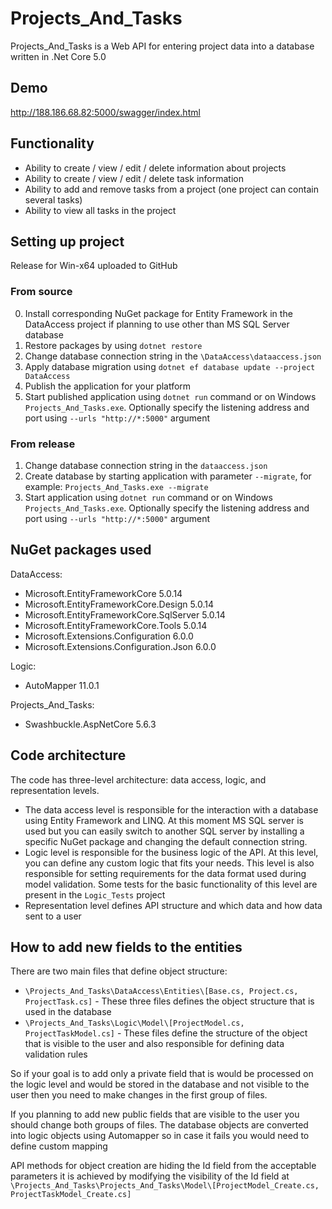 # Projects_And_Tasks
Projects_And_Tasks is a Web API for entering project data into a database written in .Net Core 5.0
## Demo
http://188.186.68.82:5000/swagger/index.html
## Functionality
* Ability to create / view / edit / delete information about projects
* Ability to create / view / edit / delete task information
* Ability to add and remove tasks from a project (one project can contain several tasks)
* Ability to view all tasks in the project

## Setting up project
Release for Win-x64 uploaded to GitHub
### From source
0. Install corresponding NuGet package for Entity Framework in the DataAccess project if planning to use other than MS SQL Server database
1. Restore packages by using `dotnet restore`
2. Change database connection string in the `\DataAccess\dataaccess.json`
3. Apply database migration using `dotnet ef database update --project DataAccess`
4. Publish the application for your platform
5. Start published application using `dotnet run` command or on Windows `Projects_And_Tasks.exe`. Optionally specify the listening address and port using `--urls "http://*:5000"` argument
### From release
1. Change database connection string in the `dataaccess.json`
2. Create database by starting application with parameter `--migrate`, for example: `Projects_And_Tasks.exe --migrate`
3. Start application using `dotnet run` command or on Windows `Projects_And_Tasks.exe`. Optionally specify the listening address and port using `--urls "http://*:5000"` argument
## NuGet packages used
DataAccess:
* Microsoft.EntityFrameworkCore 5.0.14
* Microsoft.EntityFrameworkCore.Design 5.0.14
* Microsoft.EntityFrameworkCore.SqlServer 5.0.14
* Microsoft.EntityFrameworkCore.Tools 5.0.14
* Microsoft.Extensions.Configuration 6.0.0
* Microsoft.Extensions.Configuration.Json 6.0.0

Logic:

* AutoMapper 11.0.1

Projects_And_Tasks:

* Swashbuckle.AspNetCore 5.6.3
## Code architecture
The code has three-level architecture: data access, logic, and representation levels.
* The data access level is responsible for the interaction with a database using Entity Framework and LINQ. At this moment MS SQL server is used but you can easily switch to another SQL server by installing a specific NuGet package and changing the default connection string.
* Logic level is responsible for the business logic of the API. At this level, you can define any custom logic that fits your needs. This level is also responsible for setting requirements for the data format used during model validation. Some tests for the basic functionality of this level are present in the `Logic_Tests` project
* Representation level defines API structure and which data and how data sent to a user
## How to add new fields to the entities
There are two main files that define object structure:
* `\Projects_And_Tasks\DataAccess\Entities\[Base.cs, Project.cs, ProjectTask.cs]` - These three files defines the object structure that is used in the database
* `\Projects_And_Tasks\Logic\Model\[ProjectModel.cs, ProjectTaskModel.cs]` - These files define the structure of the object that is visible to the user and also responsible for defining data validation rules

So if your goal is to add only a private field that is would be processed on the logic level and would be stored in the database and not visible to the user then you need to make changes in the first group of files.

If you planning to add new public fields that are visible to the user you should change both groups of files. The database objects are converted into logic objects using Automapper so in case it fails you would need to define custom mapping

API methods for object creation are hiding the Id field from the acceptable parameters it is achieved by modifying the visibility of the Id field at `\Projects_And_Tasks\Projects_And_Tasks\Model\[ProjectModel_Create.cs, ProjectTaskModel_Create.cs]`
